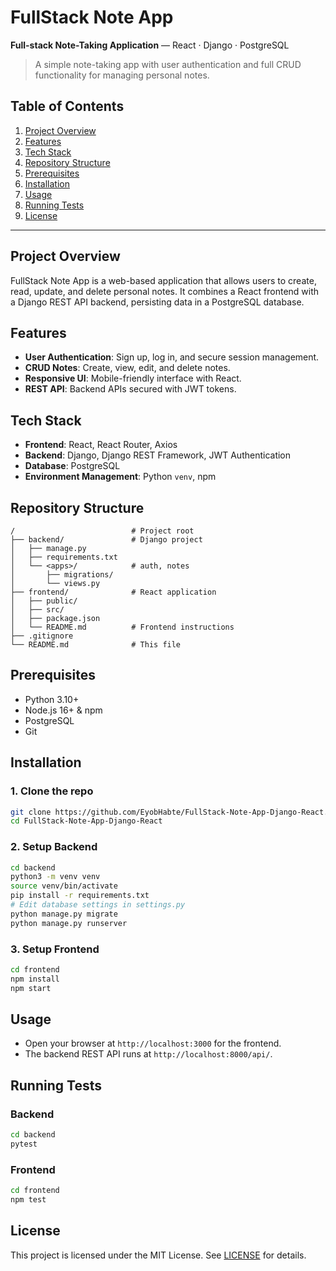 # FullStack Note App

**Full-stack Note-Taking Application** — React · Django · PostgreSQL

> A simple note-taking app with user authentication and full CRUD functionality for managing personal notes.

## Table of Contents
1. [Project Overview](#project-overview)
2. [Features](#features)
3. [Tech Stack](#tech-stack)
4. [Repository Structure](#repository-structure)
5. [Prerequisites](#prerequisites)
6. [Installation](#installation)
7. [Usage](#usage)
8. [Running Tests](#running-tests)
9. [License](#license)

---

## Project Overview
FullStack Note App is a web-based application that allows users to create, read, update, and delete personal notes. It combines a React frontend with a Django REST API backend, persisting data in a PostgreSQL database.

## Features
- **User Authentication**: Sign up, log in, and secure session management.
- **CRUD Notes**: Create, view, edit, and delete notes.
- **Responsive UI**: Mobile-friendly interface with React.
- **REST API**: Backend APIs secured with JWT tokens.

## Tech Stack
- **Frontend**: React, React Router, Axios
- **Backend**: Django, Django REST Framework, JWT Authentication
- **Database**: PostgreSQL
- **Environment Management**: Python `venv`, npm

## Repository Structure
```plaintext
/                          # Project root
├── backend/               # Django project
│   ├── manage.py
│   ├── requirements.txt
│   └── <apps>/            # auth, notes
│       ├── migrations/
│       └── views.py
├── frontend/              # React application
│   ├── public/
│   ├── src/
│   ├── package.json
│   └── README.md          # Frontend instructions
├── .gitignore
└── README.md              # This file
```

## Prerequisites
- Python 3.10+  
- Node.js 16+ & npm  
- PostgreSQL  
- Git  

## Installation

### 1. Clone the repo
```bash
git clone https://github.com/EyobHabte/FullStack-Note-App-Django-React.git
cd FullStack-Note-App-Django-React
```

### 2. Setup Backend
```bash
cd backend
python3 -m venv venv
source venv/bin/activate
pip install -r requirements.txt
# Edit database settings in settings.py
python manage.py migrate
python manage.py runserver
```

### 3. Setup Frontend
```bash
cd frontend
npm install
npm start
```

## Usage
- Open your browser at `http://localhost:3000` for the frontend.  
- The backend REST API runs at `http://localhost:8000/api/`.

## Running Tests
### Backend
```bash
cd backend
pytest
```

### Frontend
```bash
cd frontend
npm test
```

## License
This project is licensed under the MIT License. See [LICENSE](LICENSE) for details.

